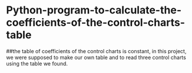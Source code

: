 # Python-program-to-calculate-the-coefficients-of-the-control-charts-table
##the table of coefficients of the control charts is constant, in this project, we were supposed to make our own table and to read three control charts using the table we found.
